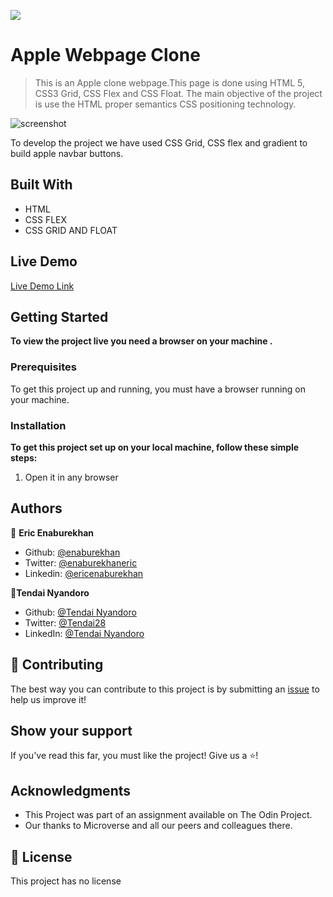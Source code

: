 ![](https://img.shields.io/badge/Microverse-blueviolet)

# Apple Webpage Clone 

> This is an Apple clone webpage.This page is done using HTML 5, CSS3 Grid, CSS Flex and CSS Float. The main objective of the project is use the HTML proper semantics CSS positioning technology.  

![screenshot](https://user-images.githubusercontent.com/51296741/92314005-f076bd80-efc9-11ea-938f-6a7ce9f585f3.png)


To develop the project we have used CSS Grid, CSS flex and gradient to build apple navbar buttons. 

## Built With

- HTML
- CSS FLEX
- CSS GRID AND FLOAT

## Live Demo

[Live Demo Link](https://raw.githack.com/tnyandoro/apple_clone_webpage/feature-apple-clone/index.html)


## Getting Started

**To view the project live you need a browser on your machine .**





### Prerequisites

To get this project up and running, you must have a browser running on your machine.

### Installation

**To get this project set up on your local machine, follow these simple steps:**

1. Open it in any browser

## Authors

👤 **Eric Enaburekhan**

- Github: [@enaburekhan](https://github.com/enaburekhan)
- Twitter: [@enaburekhaneric](https://twitter.com/enaburekhaneric)
- Linkedin: [@ericenaburekhan](https://www.linkedin.com/in/eric-enaburekhan-801a28100/)

👤**Tendai Nyandoro**
- Github: [@Tendai Nyandoro](https://github.com/tnyandoro)
- Twitter: [@Tendai28](https://twitter.com/tendai28)
- LinkedIn: [@Tendai Nyandoro](https://www.linkedin.com/in/tendai-nyandoro-a8060826/)

## 🤝 Contributing

The best way you can contribute to this project is by submitting an [issue]() to help us improve it!

## Show your support

If you've read this far, you must like the project! Give us a ⭐️!

## Acknowledgments

- This Project was part of an assignment available on The Odin Project.
- Our thanks to Microverse and all our peers and colleagues there.

## 📝 License

This project has no license
